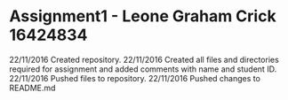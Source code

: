 # Assignment1 - Leone Graham Crick 16424834

22/11/2016  Created repository.
22/11/2016  Created all files and directories required for assignment and added comments with name and student ID.
22/11/2016  Pushed files to repository.
22/11/2016  Pushed changes to README.md
